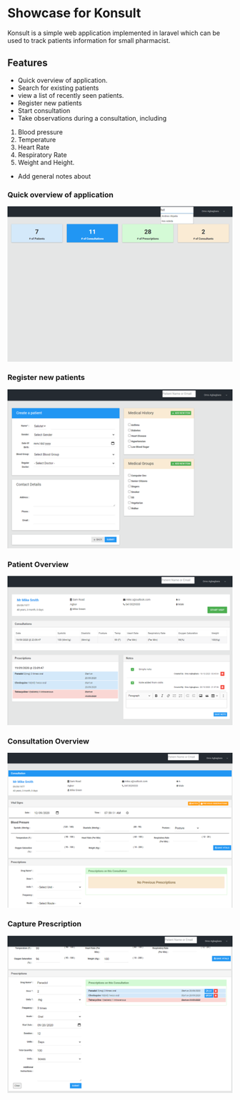 # Showcase for Konsult
Konsult is a simple web application implemented in laravel which can be used to track patients information for small pharmacist.

## Features
- Quick overview of application.
- Search for existing patients
- view a list of recently seen patients.
- Register new patients
- Start consultation
- Take observations during a consultation, including
1. Blood pressure
2. Temperature
3. Heart Rate
4. Respiratory Rate
5. Weight and Height.
- Add general notes about 

### Quick overview of application
![alt text](images/02.dashboard.png "Quick overview of application")

### Register new patients
![alt text](images/03.register.png "Register new patients")

### Patient Overview
![alt text](images/04.patient.png "Patient Overview")

### Consultation Overview
![alt text](images/07.start.consultation.png "Consultation Overview")

### Capture Prescription
![alt text](images/09.capture.prescription1.png "Capture Prescription")